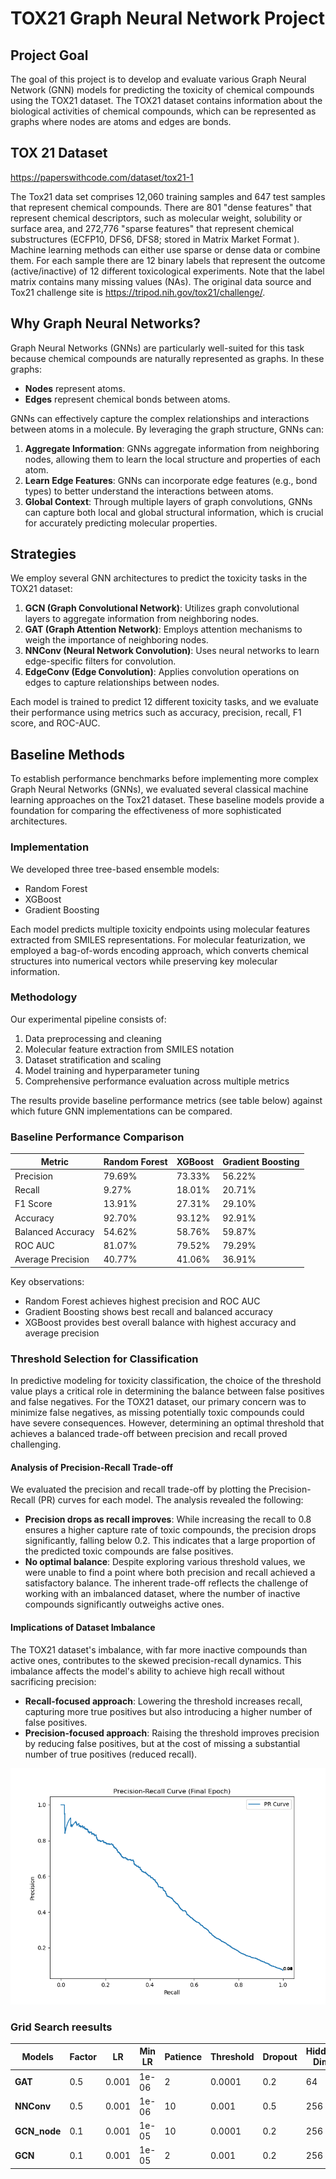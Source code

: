 # TOX21 Graph Neural Network Project

## Project Goal
The goal of this project is to develop and evaluate various Graph Neural Network (GNN) models for predicting the toxicity of chemical compounds using the TOX21 dataset. The TOX21 dataset contains information about the biological activities of chemical compounds, which can be represented as graphs where nodes are atoms and edges are bonds.

## TOX 21 Dataset
https://paperswithcode.com/dataset/tox21-1

The Tox21 data set comprises 12,060 training samples and 647 test samples that represent chemical compounds. There are 801 "dense features" that represent chemical descriptors, such as molecular weight, solubility or surface area, and 272,776 "sparse features" that represent chemical substructures (ECFP10, DFS6, DFS8; stored in Matrix Market Format ). Machine learning methods can either use sparse or dense data or combine them. For each sample there are 12 binary labels that represent the outcome (active/inactive) of 12 different toxicological experiments. Note that the label matrix contains many missing values (NAs). The original data source and Tox21 challenge site is https://tripod.nih.gov/tox21/challenge/.

## Why Graph Neural Networks?
Graph Neural Networks (GNNs) are particularly well-suited for this task because chemical compounds are naturally represented as graphs. In these graphs:
- **Nodes** represent atoms.
- **Edges** represent chemical bonds between atoms.

GNNs can effectively capture the complex relationships and interactions between atoms in a molecule. By leveraging the graph structure, GNNs can:
1. **Aggregate Information**: GNNs aggregate information from neighboring nodes, allowing them to learn the local structure and properties of each atom.
2. **Learn Edge Features**: GNNs can incorporate edge features (e.g., bond types) to better understand the interactions between atoms.
3. **Global Context**: Through multiple layers of graph convolutions, GNNs can capture both local and global structural information, which is crucial for accurately predicting molecular properties.

## Strategies
We employ several GNN architectures to predict the toxicity tasks in the TOX21 dataset:
1. **GCN (Graph Convolutional Network)**: Utilizes graph convolutional layers to aggregate information from neighboring nodes.
2. **GAT (Graph Attention Network)**: Employs attention mechanisms to weigh the importance of neighboring nodes.
3. **NNConv (Neural Network Convolution)**: Uses neural networks to learn edge-specific filters for convolution.
4. **EdgeConv (Edge Convolution)**: Applies convolution operations on edges to capture relationships between nodes.

Each model is trained to predict 12 different toxicity tasks, and we evaluate their performance using metrics such as accuracy, precision, recall, F1 score, and ROC-AUC.

## Baseline Methods

To establish performance benchmarks before implementing more complex Graph Neural Networks (GNNs), we evaluated several classical machine learning approaches on the Tox21 dataset. These baseline models provide a foundation for comparing the effectiveness of more sophisticated architectures.

### Implementation

We developed three tree-based ensemble models:
- Random Forest
- XGBoost
- Gradient Boosting

Each model predicts multiple toxicity endpoints using molecular features extracted from SMILES representations. For molecular featurization, we employed a bag-of-words encoding approach, which converts chemical structures into numerical vectors while preserving key molecular information.

### Methodology

Our experimental pipeline consists of:
1. Data preprocessing and cleaning
2. Molecular feature extraction from SMILES notation
3. Dataset stratification and scaling
4. Model training and hyperparameter tuning
5. Comprehensive performance evaluation across multiple metrics

The results provide baseline performance metrics (see table below) against which future GNN implementations can be compared.


### Baseline Performance Comparison

| Metric | Random Forest | XGBoost | Gradient Boosting |
|--------|--------------|---------|------------------|
| Precision | 79.69% | 73.33% | 56.22% |
| Recall | 9.27% | 18.01% | 20.71% |
| F1 Score | 13.91% | 27.31% | 29.10% |
| Accuracy | 92.70% | 93.12% | 92.91% |
| Balanced Accuracy | 54.62% | 58.76% | 59.87% |
| ROC AUC | 81.07% | 79.52% | 79.29% |
| Average Precision | 40.77% | 41.06% | 36.91% |

Key observations:
- Random Forest achieves highest precision and ROC AUC
- Gradient Boosting shows best recall and balanced accuracy
- XGBoost provides best overall balance with highest accuracy and average precision

### Threshold Selection for Classification

In predictive modeling for toxicity classification, the choice of the threshold value plays a critical role in determining the balance between false positives and false negatives. For the TOX21 dataset, our primary concern was to minimize false negatives, as missing potentially toxic compounds could have severe consequences. However, determining an optimal threshold that achieves a balanced trade-off between precision and recall proved challenging.

#### Analysis of Precision-Recall Trade-off
We evaluated the precision and recall trade-off by plotting the Precision-Recall (PR) curves for each model. The analysis revealed the following:
- **Precision drops as recall improves**: While increasing the recall to 0.8 ensures a higher capture rate of toxic compounds, the precision drops significantly, falling below 0.2. This indicates that a large proportion of the predicted toxic compounds are false positives.
- **No optimal balance**: Despite exploring various threshold values, we were unable to find a point where both precision and recall achieved a satisfactory balance. The inherent trade-off reflects the challenge of working with an imbalanced dataset, where the number of inactive compounds significantly outweighs active ones.

#### Implications of Dataset Imbalance
The TOX21 dataset's imbalance, with far more inactive compounds than active ones, contributes to the skewed precision-recall dynamics. This imbalance affects the model's ability to achieve high recall without sacrificing precision:
- **Recall-focused approach**: Lowering the threshold increases recall, capturing more true positives but also introducing a higher number of false positives.
- **Precision-focused approach**: Raising the threshold improves precision by reducing false positives, but at the cost of missing a substantial number of true positives (reduced recall).

![precision and recall curve of GCN_node model](precision_rcall_curv/GCN_node_tox21.png)

### Grid Search reesults


| Models     | Factor | LR      | Min LR   | Patience | Threshold | Dropout | Hidden Dim | Num Heads | Num Layers | Edge Hidden |
|-------------|--------|---------|----------|----------|-----------|---------|------------|-----------|------------|-------------|
| **GAT**     | 0.5    | 0.001   | 1e-06    | 2        | 0.0001    | 0.2     | 64         | 8         | 4          | -           |
| **NNConv**  | 0.5    | 0.001   | 1e-06    | 10       | 0.001     | 0.5     | 256        | 2         | 4          | -           |
| **GCN_node**| 0.1    | 0.001   | 1e-05    | 10       | 0.0001    | 0.2     | 256        | -         | 3          | -           |
| **GCN**     | 0.1    | 0.001   | 1e-05    | 2        | 0.001     | 0.2     | 256        | -         | 3          | 16          |

